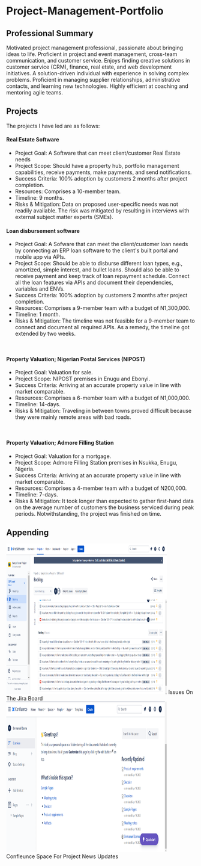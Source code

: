 # Project-Management-Portfolio

## Professional Summary

Motivated project management professional, passionate about bringing ideas to life. Proficient in project and event management, cross-team communication, and customer service. Enjoys finding creative solutions in customer service (CRM), finance, real etste, and web development initiatives. A solution-driven individual with experience in solving complex problems. Proficient in managing supplier relationships, administrative contacts, and learning new technologies. Highly efficient at coaching and mentoring agile teams.

## Projects

The projects I have led are as follows: <br/>

#### Real Estate Software
  <ul>
<li>Project Goal: A Software that can meet client/customer Real Estate needs 
<li>Project Scope: Should have a property hub, portfolio management capabilities, receive payments, make payments, and send notifications. 
<li>Success Criteria: 100% adoption by customers 2 months after project completion.  
<li>Resources: Comprises a 10-member team. 
<li>Timeline: 9 months. 
<li>Risks & Mitigation: Data on proposed user-specific needs was not readily available. The risk was mitigated by resulting in interviews with external subject matter experts (SMEs). 
  </ul> 
  
 #### Loan disbursement software
  <ul>
<li>Project Goal: A Sofware that can meet the client/customer loan needs by connecting an ERP loan software to the client's built portal and mobile app via APIs.  
<li>Project Scope: Should be able to disburse different loan types, e.g., amortized, simple interest, and bullet loans. Should also be able to receive payment and keep track of loan repayment schedule. Connect all the loan features via APIs and document their dependencies, variables and ENVs.  
<li>Success Criteria: 100% adoption by customers 2 months after project completion.  
<li>Resources: Comprises a 9-member team with a budget of N1,300,000. 
<li>Timeline: 1 month. 
<li>Risks & Mitigation: The timeline was not feasible for a 9-member team to connect and document all required APIs. As a remedy, the timeline got extended by two weeks. 
  </ul>
  <br/>

 #### Property Valuation; Nigerian Postal Services (NIPOST)
  <ul>
<li>Project Goal: Valuation for sale. 
<li>Project Scope: NIPOST premises in Enugu and Ebonyi. 
<li>Success Criteria: Arriving at an accurate property value in line with market comparable.  
<li>Resources: Comprises a 6-member team with a budget of N1,000,000. 
<li>Timeline: 14-days.
<li>Risks & Mitigation: Traveling in between towns proved difficult because they were mainly remote areas with bad roads.
 </ul>
 <br/>

 #### Property Valuation; Admore Filling Station 
 <ul>
<li>Project Goal: Valuation for a mortgage.
<li>Project Scope: Admore Filling Station premises in Nsukka, Enugu, Nigeria.
<li>Success Criteria: Arriving at an accurate property value in line with market comparable.  
<li>Resources: Comprises a 4-member team with a budget of N200,000.
<li>Timeline: 7-days.
<li>Risks & Mitigation: It took longer than expected to gather first-hand data on the average number of customers the business serviced during peak periods. Notwithstanding, the project was finished on time. 
 </ul>

## Appending 

<img  src='images/jira.png' alt='Issues On The Jira Board' width='85%' height='400'  />
<caption>Issues On The Jira Board</caption>


<img  src='images/confluence.png' alt='Confleunce Space For Project News Updates' width='85%' height='400'  />
<caption>Confleunce Space For Project News Updates</caption>